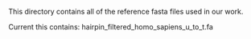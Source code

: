 This directory contains all of the reference fasta files used in our work. 

Current this contains:
hairpin_filtered_homo_sapiens_u_to_t.fa
